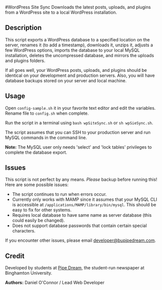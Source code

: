 #WordPress Site Sync
Downloads the latest posts, uploads, and plugins from a WordPress site to a local WordPress installation.

## Description
This script exports a WordPress database to a specified location on the server, renames it (to add a timestamp), downloads it, unzips it, adjusts a few WordPress options, imports the database to your local MySQL installation, deletes the uncompressed database, and mirrors the uploads and plugins folders.

If all goes well, your WordPress posts, uploads, and plugins should be identical on your development and production servers. Also, you will have database backups stored on your server and local machine.

## Usage
Open `config-sample.sh` it in your favorite text editor and edit the variables. Rename file to `config.sh` when complete.

Run the script in a terminal using `bash wpSiteSync.sh` or `sh wpSieSync.sh`.

The script assumes that you can SSH to your production server and run MySQL commands in the command line.

**Note:** The MySQL user only needs 'select' and 'lock tables' privileges to complete the database export.


## Issues
This script is not perfect by any means. *Please* backup before running this! Here are some possible issues:

- The script continues to run when errors occur.
- Currently only works with MAMP since it assumes that your MySQL CLI is accessible at `/applications/MAMP/library/bin/mysql`. This should be easy  to fix for other systems.
- Requires local database to have same name as server database (this could easily be changed).
- Does not support database passwords that contain certain special characters.

If you encounter other issues, please email [developer@bupipedream.com](mailto:developer@bupipedream.com).

## Credit
Developed by students at [Pipe Dream](http://www.bupipedream.com/), the student-run newspaper at Binghamton University.

**Authors:** Daniel O'Connor / Lead Web Developer

